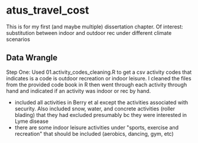 # atus_travel_cost
This is for my first (and maybe multiple) dissertation chapter. Of interest: substitution between indoor and outdoor rec under different climate scenarios 


## Data Wrangle 

Step One: Used 01.activity_codes_cleaning.R to get a csv activity codes that indicates is a code is outdoor recreation or indoor leisure. I cleaned the files from the provided code book in R then went through each activity through hand and indicated if an activity was indoor or rec by hand. 

- included all activities in Berry et al except the activities associated with security. Also included snow, water, and concrete activities (roller blading) that they had excluded presumably bc they were interested in Lyme disease 
- there are some indoor leisure activities under "sports, exercise and recreation" that should be included (aerobics, dancing, gym, etc)